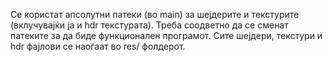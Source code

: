 Се користат апсолутни патеки (во main) за шејдерите и текстурите (вклучувајќи ја и hdr текстурата). Треба соодветно да се сменат патеките за да биде функционален програмот. Сите шејдери, текстури и hdr фајлови се наоѓаат во res/ фолдерот.
